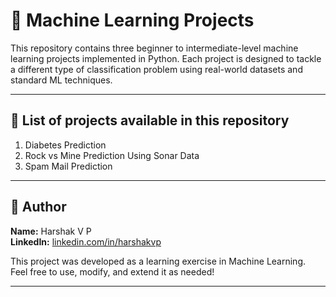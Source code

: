 # 🔹 Machine Learning Projects
This repository contains three beginner to intermediate-level machine learning projects implemented in Python. Each project is designed to tackle a different type of classification problem using real-world datasets and standard ML techniques.

---

## 🔹 List of projects available in this repository  
1. Diabetes Prediction
2. Rock vs Mine Prediction Using Sonar Data
3. Spam Mail Prediction

---

## 🔹 Author

**Name:** Harshak V P  
**LinkedIn:** [linkedin.com/in/harshakvp](https://www.linkedin.com/in/harshakvp/)

This project was developed as a learning exercise in Machine Learning.  
Feel free to use, modify, and extend it as needed!

---

